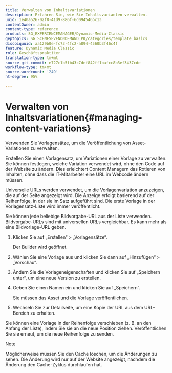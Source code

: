 ```yaml
---
title: Verwalten von Inhaltsvariationen
description: Erfahren Sie, wie Sie Inhaltsvarianten verwalten.
uuid: 1e40a526-02f8-41d9-886f-6d094546bc13
contentOwner: admin
content-type: reference
products: SG_EXPERIENCEMANAGER/Dynamic-Media-Classic
geptopics: SG_SCENESEVENONDEMAND_PK/categories/template_basics
discoiquuid: aa129b0e-fc73-4fc2-a894-4560b3f46c4f
feature: Dynamic Media Classic
role: Geschäftspraktiker
translation-type: tm+mt
source-git-commit: e727c1b5fb43c7def842ff1bafcc8b3ef3437cde
workflow-type: tm+mt
source-wordcount: '249'
ht-degree: 95%

---
```



# Verwalten von Inhaltsvariationen{#managing-content-variations}

Verwenden Sie Vorlagensätze, um die Veröffentlichung von Asset-Variationen zu verwalten.

Erstellen Sie einen Vorlagensatz, um Variationen einer Vorlage zu verwalten. Sie können festlegen, welche Variation verwendet wird, ohne den Code auf der Website zu ändern. Dies erleichtert Content Managern das Rotieren von Inhalten, ohne dass die IT-Mitarbeiter eine URL im Webcode ändern müssen.

Universelle URLs werden verwendet, um die Vorlagenvariation anzuzeigen, die auf der Seite angezeigt wird. Die Anzeige erfolgt basierend auf der Reihenfolge, in der sie im Satz aufgeführt sind. Die erste Vorlage in der Vorlagensatz-Liste wird immer veröffentlicht.

Sie können jede beliebige Bildvorgabe-URL aus der Liste verwenden. Bildvorgabe-URLs sind mit universellen URLs vergleichbar. Es kann mehr als eine Bildvorlage-URL geben.

1. Klicken Sie auf „Erstellen“ > „Vorlagensätze“.

   Der Builder wird geöffnet.

1. Wählen Sie eine Vorlage aus und klicken Sie dann auf „Hinzufügen“ > „Vorschau“.
1. Ändern Sie die Vorlageneigenschaften und klicken Sie auf „Speichern unter“, um eine neue Version zu erstellen.
1. Geben Sie einen Namen ein und klicken Sie auf „Speichern“.

   Sie müssen das Asset und die Vorlage veröffentlichen.

1. Wechseln Sie zur Detailseite, um eine Kopie der URL aus dem URL-Bereich zu erhalten.

Sie können eine Vorlage in der Reihenfolge verschieben (z. B. an den Anfang der Liste), indem Sie sie an die neue Position ziehen. Veröffentlichen Sie sie erneut, um die neue Reihenfolge zu senden.

>[!NOTE]
>
>Möglicherweise müssen Sie den Cache löschen, um die Änderungen zu sehen. Die Änderung wird nur auf der Website angezeigt, nachdem die Änderung den Cache-Zyklus durchlaufen hat.

